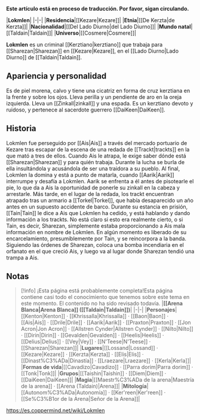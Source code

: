 **Este artículo está en proceso de traducción. Por favor, sigan circulando.**


|**Lokmlen**|
|-|-|
|**Residencia**|[[Kezare\|Kezare]]|
|**Etnia**|[[De Kerzta\|de Kerzta]]|
|**Nacionalidad**|[[Del Lado Diurno\|del Lado Diurno]]|
|**Mundo natal**|[[Taldain\|Taldain]]|
|**Universo**|[[Cosmere\|Cosmere]]|

**Lokmlen** es un criminal [[Kerztiano\|kerztiano]] que trabaja para [[Sharezan\|Sharezan]] en [[Kezare\|Kezare]], en el [[Lado Diurno\|Lado Diurno]] de [[Taldain\|Taldain]].

## Apariencia y personalidad
Es de piel morena, calvo y tiene una cicatriz en forma de cruz kerztiana en la frente y sobre los ojos. Lleva perilla y un pendiente de aro en la oreja izquierda. Lleva un [[Zinkall\|zinkall]] y una espada. Es un kerztiano devoto y ruidoso, y pertenece al sacerdote guerrero [[DaiKeen\|DaiKeen]].

## Historia
Lokmlen fue perseguido por [[Ais\|Ais]] a través del mercado portuario de Kezare tras escapar de la escena de una redada de [[Trackt\|trackts]] en la que mató a tres de ellos. Cuando Ais le atrapa, le exige saber dónde está [[Sharezan\|Sharezan]] y para quién trabaja. Durante la lucha se burla de ella insultándola y acusándola de ser una traidora a su pueblo. Al final, Lokmlen la domina y está a punto de matarla, cuando [[Aarik\|Aarik]] interrumpe y desafía a Lokmlen. Aarik se enfrenta a él antes de pisotearle el pie, lo que da a Ais la oportunidad de ponerle su zinkall en la cabeza y arrestarle. Más tarde, en el lugar de la redada, los trackt encuentran atrapado tras un armario a [[Torkel\|Torkel]], que había desaparecido un año antes en un supuesto accidente de barco. Durante su estancia en prisión, [[Tain\|Tain]] le dice a Ais que Lokmlen ha cedido, y está hablando y dando información a los trackts. No está claro si esto era realmente cierto, o si Tain, es decir, Sharezan, simplemente estaba proporcionando a Ais mala información en nombre de Lokmlen. En algún momento es liberado de su encarcelamiento, presumiblemente por Tain, y se reincorpora a la banda. Siguiendo las órdenes de Sharezan, coloca una bomba incendiaria en el orfanato en el que creció Ais, y luego va al lugar donde Sharezan tendió una trampa a Ais.

## Notas

> [!info] ¡Esta página está probablemente completa!Esta página contiene casi todo el conocimiento que tenemos sobre este tema en este momento.
El contenido no ha sido revisado todavía.
|**[[Arena Blanca\|Arena Blanca]] ([[Taldain\|Taldain]])**|
|-|-|
|**Personajes**|[[Kenton\|Kenton]] · [[Khrissalla\|Khrissalla]] · [[Baon\|Baon]] · [[Ais\|Ais]] · [[Drile\|Drile]] · [[Aarik\|Aarik]] · [[Praxton\|Praxton]] · [[Jon Acron\|Jon Acron]] · [[Allstren Cynder\|Allstren Cynder]] · [[Nilto\|Nilto]] · [[Dirin\|Dirin]] · [[Gevalden\|Gevalden]] · [[Heelis\|Heelis]] · [[Delius\|Delius]] · [[Vey\|Vey]] · [[N'Teese\|N'Teese]] · [[Sharezan\|Sharezan]]|
|**Lugares**|[[Lossand\|Lossand]] · [[Kezare\|Kezare]] · [[Kerzta\|Kerzta]] · [[Elis\|Elis]] · [[Dinast%C3%ADa\|Dinastía]] · [[Lraezare\|Lraezare]] · [[Kerla\|Kerla]]|
|**Formas de vida**|[[Cavadizo\|Cavadizo]] · [[Parra dorim\|Parra dorim]] · [[Tonk\|Tonk]]|
|**Grupos**|[[Taishin\|Taishin]] · [[Diem\|Diem]] · [[DaiKeen\|DaiKeen]]|
|**Magia**|[[Maestr%C3%ADa de la arena\|Maestría de la arena]] · [[Arena (Taldain)\|Arena]]|
|**Mitología**|[[Autonom%C3%ADa\|Autonomía]] · [[Ker'reen\|Ker'reen]] · [[Se%C3%B1or de la Arena\|Señor de la Arena]]|



https://es.coppermind.net/wiki/Lokmlen